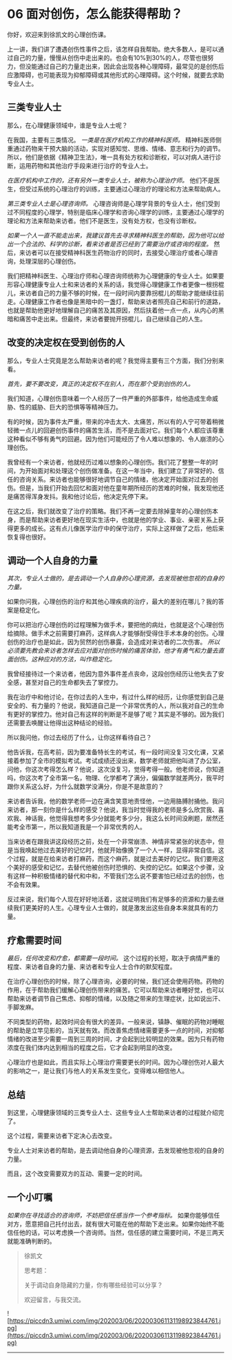 # 06 面对创伤，怎么能获得帮助？

你好，欢迎来到徐凯文的心理创伤课。

上一讲，我们讲了遭遇创伤性事件之后，该怎样自我帮助。绝大多数人，是可以通过自己的力量，慢慢从创伤中走出来的。也会有10%到30%的人，尽管也很努力，但没能通过自己的力量走出来，因此会出现各种心理障碍，最常见的是创伤后应激障碍，也可能表现为抑郁障碍或其他形式的心理障碍。这个时候，就要去求助专业人士。

## 三类专业人士

那么，在心理健康领域中，谁是专业人士呢？ 

在我国，主要有三类情况。 *一类是在医疗机构工作的精神科医师。* 精神科医师侧重通过药物来干预大脑的活动，实现对感知觉、思维、情绪、意志和行为的调节。所以，他们是依据《精神卫生法》，唯一具有处方权和诊断权，可以对病人进行诊断，运用药物和其他治疗手段来进行治疗的专业人士。

 *在医疗机构中工作的，还有另外一类专业人士，被称为心理治疗师。* 他们不是医生，但受过系统的心理治疗的训练，主要通过心理治疗的理论和方法来帮助病人。

 *第三类专业人士是心理咨询师。* 心理咨询师是心理学背景的专业人士，他们受到过不同程度的心理学，特别是临床心理学和咨询心理学的训练，主要通过心理学的理论和方法来帮助来访者。他们不是医生，没有处方权，也没有诊断权。

 *如果一个人一直不能走出来，我建议首先去寻求精神科医生的帮助，因为他可以给出一个合法的、科学的诊断，看来访者是否已经到了需要治疗或咨询的程度。* 然后，来访者可以在接受精神科医生药物治疗的同时，去接受心理治疗或者心理咨询，处理深层的心理创伤。 

我们把精神科医生、心理治疗师和心理咨询师统称为心理健康的专业人士。如果要形容心理健康专业人士和来访者的关系的话，我觉得心理健康工作者更像一根拐棍儿，来访者自己的力量不够的时候，在一段时间内要靠拐棍儿的帮助才能继续往前走。心理健康工作者也像是黑暗中的一盏灯，帮助来访者照亮自己和前行的道路，也就是帮助他更好地理解自己的痛苦及其原因，然后扶着他一点一点，从内心的黑暗和痛苦中走出来。但最终，来访者要抛开拐棍儿，自己继续自己的人生。

## 改变的决定权在受到创伤的人

那么，专业人士究竟是怎么帮助来访者的呢？我觉得主要有三个方面，我们分别来看。

 *首先，要不要改变，真正的决定权不在别人，而在那个受到创伤的人。*

我们知道，心理创伤意味着一个人经历了一件严重的外部事件，给他造成生命威胁、性的威胁、巨大的恐惧等等精神压力。

有的时候，因为事件太严重，带来的冲击太大、太痛苦，所以有的人宁可带着稍微轻微一点儿的回避创伤事件的痛苦生活，而不是去面对它。我们每个人都应该尊重这种看似不够有勇气的回避。因为他们可能经历了令人难以想象的、令人崩溃的心理创伤。

我曾经有一个来访者，他就经历过难以想象的心理创伤。我们花了整整一年的时间，为开始面对和处理这个创伤做准备。在这一年当中，我们建立了非常好的、信任的咨询关系。来访者也能够很好地调节自己的情绪，他决定开始面对过去的创伤。但是，当我们开始去回忆和面对他在童年期所经历的苦难的时候，我发现他还是痛苦得浑身发抖。我和他讨论后，他决定先停下来。 

在这之后，我们就改变了治疗的策略。我们不再一定要去除掉童年的心理创伤本身，而是帮助来访者更好地在现实生活中，也就是他的学业、事业、亲密关系上获得更多的成长。这有点儿像医学治疗中的保守治疗，实际上这样做了之后，他后来恢复得也很好。

## 调动一个人自身的力量

 *其次，专业人士做的，是去调动一个人自身的心理资源，去发现被他忽视的自身的力量。*

如果你问我，心理创伤的治疗和其他心理疾病的治疗，最大的差别在哪儿？我的答案是稳定化。

你可以把治疗心理创伤的过程理解为做手术，要把他的病灶，也就是这个心理创伤给摘除。做手术之前需要打麻药，这样病人才能够耐受得住手术本身的创伤。心理创伤的治疗也是如此，因为贸然的创伤暴露，会造成对来访者的二次伤害。 *所以必须要先教会来访者怎样去应对面对创伤时候的痛苦体验，他才有勇气和力量去直面创伤。这种应对的方法，叫作稳定化。*

我曾经接待过一个来访者，他因为意外事件差点丧命，这段创伤经历让他失去了安全感，甚至对自己的生命都失去了掌控力。

我在治疗中和他讨论，在你过去的人生中，有过什么样的经历，让你感觉到自己是安全的、有力量的？他说，我知道自己是一个非常优秀的人，所以我对自己的生命有更好的掌控力。他对自己有这样的判断是不是够了呢？其实是不够的。因为我们还需要去唤醒让他得出这种结论的经验。

所以我问他，你过去经历了什么，让你这样看待自己？

他告诉我，在高考前，因为要准备特长生的考试，有一段时间没复习文化课，又紧接着参加了全市的模拟考试。考试成绩还没出来，数学老师就把他叫进了办公室，问他，你这次考得怎么样？他说，这次没复习，觉得考得一般。他老师说，你知道吗，你这次考了全市第一名，物理、化学都考了满分，偏偏数学就差两分，我平时跟你关系这么好，为什么就数学没满分，你是不是故意的？

来访者告诉我，他的数学老师一边在满含笑意地责怪他，一边用胳膊肘捅他。我问来访者，那一刻你是什么样的感受？他说，我当时觉得我的老师是多么欣赏我、喜欢我、神话我，他觉得我想考多少分就能考多少分，我这么长时间没刷题，居然还能考全市第一，所以我知道我是一个非常优秀的人。

当来访者在跟我讲这段经历之前，处在一个非常崩溃、神情非常紧张的状态中，但是当我唤起他过去美好的记忆时，他就开始像换了一个人一样，显得非常自信。这个过程，就是在给来访者打麻药，而这个麻药，就是过去美好的记忆。我们要用这个美好的感受和记忆，去替代他被创伤时恐惧的、失控的记忆。如果这个步骤，没有这样一种积极情绪的替代和中和，不管我们怎么说不要害怕已经过去的创伤，也不会有效果。

反过来说，我们每个人现在好好地活着，这就证明我们有足够多的资源和力量去继续我们更美好的人生。心理专业人士做的，就是激发出这些自身本来就具有的力量。

## 疗愈需要时间

 *最后，任何改变和疗愈，都需要一段时间。* 这个过程的长短，取决于病情严重的程度、来访者自身的力量、来访者和专业人士合作的默契程度。

在治疗心理创伤的时候，除了心理咨询，必要的时候，我们还会使用药物。药物的作用，在于帮助我们缓解心理创伤带来的痛苦。它可以帮助来访者睡好觉，也可以帮助来访者调节自己焦虑、抑郁的情绪，以及随之带来的生理症状，比如说出汗、手脚发麻。

不同类型的药物，起效时间会有很大的差异。一般来说，镇静、催眠的药物对睡眠的帮助是立竿见影的，当天就有效。而改善焦虑情绪需要更多一点的时间，对抑郁情绪的改进至少需要一周到三周的时间，才会起到比较明显的效果。因为只有药物浓度在我们体内达到相当的程度之后，它才会起到明显的改变。

心理治疗也是如此，而且实际上心理治疗需要更长的时间。因为心理创伤对人最大的影响之一，是让我们与他人的关系发生变化，变得难以相信他人。

## 总结

到这里，心理健康领域的三类专业人士、这些专业人士帮助来访者的过程就介绍完了。

这个过程，需要来访者下定决心去改变。

专业人士对来访者的帮助，是去调动他自身的心理资源，去发现被他忽视的自身的力量。

而且，这个改变需要双方的互动、需要一定的时间。

## 一个小叮嘱

 *如果你在寻找适合的咨询师，不妨把信任感当作一个参考指标。* 如果你能够信任对方，愿意把自己托付出去，就有很大可能在他的帮助下走出来。如果你始终不能信任他的话，可以考虑换一个咨询师。当然，信任感的建立需要时间，不是三两天就能准确判断的。

> 徐凯文
> 
> 思考题：
> 
> 关于调动自身隐藏的力量，你有哪些经验可以分享？
> 
> 欢迎留言，与我交流。

![https://piccdn3.umiwi.com/img/202003/06/202003061131198923844761.jpg](https://piccdn3.umiwi.com/img/202003/06/202003061131198923844761.jpg)

---
